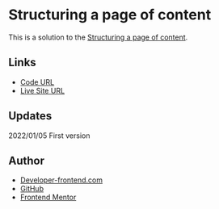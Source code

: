 # Structuring a page of content

This is a solution to the [Structuring a page of content](https://developer.mozilla.org/en-US/docs/Learn/HTML/Introduction_to_HTML/Structuring_a_page_of_content).

## Links

- [Code URL](https://github.com/dirkVerm/frontend-exercises/tree/main/01%20HTML/02%20Structuring%20a%20page%20of%20content/)
- [Live Site URL](https://dirkverm.github.io/frontend-exercises/01%20HTML/02%20Structuring%20a%20page%20of%20content/)

## Updates

2022/01/05
First version

## Author

- [Developer-frontend.com](https://developer-frontend.com)
- [GitHub](https://github.com/dirkVerm)
- [Frontend Mentor](https://www.frontendmentor.io/profile/dirkVerm)


